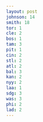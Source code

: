 ```yaml
---
layout: post
johnson: 14
smith: 18
tor: 1
cle: 2
bos: 1
tam: 3
pit: 1
cin: 2
stl: 2
atl: 2
bal: 3
kan: 2
nyy: 2
laa: 1
sdg: 3
was: 3
phi: 2
lad: 2
---
```

